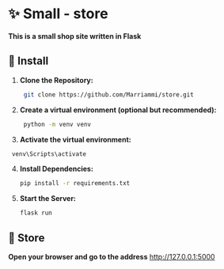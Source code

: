 # ✨ Small - store
**This is a small shop site written in Flask**

## 🔨 Install

1. **Clone the Repository:**

   ```bash
    git clone https://github.com/Marriammi/store.git
   ```

2. **Create a virtual environment (optional but recommended):**
   ```bash
    python -m venv venv
   ```

3.  **Activate the virtual environment:**
   ```bash
    venv\Scripts\activate
   ```

4. **Install Dependencies:**

   ```bash
   pip install -r requirements.txt
   ```

5. **Start the Server:**

   ```bash
   flask run
   ```

## 👀 Store
**Open your browser and go to the address** http://127.0.0.1:5000
